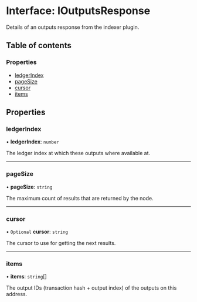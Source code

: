 # Interface: IOutputsResponse

Details of an outputs response from the indexer plugin.

## Table of contents

### Properties

- [ledgerIndex](IOutputsResponse.md#ledgerindex)
- [pageSize](IOutputsResponse.md#pagesize)
- [cursor](IOutputsResponse.md#cursor)
- [items](IOutputsResponse.md#items)

## Properties

### ledgerIndex

• **ledgerIndex**: `number`

The ledger index at which these outputs where available at.

___

### pageSize

• **pageSize**: `string`

The maximum count of results that are returned by the node.

___

### cursor

• `Optional` **cursor**: `string`

The cursor to use for getting the next results.

___

### items

• **items**: `string`[]

The output IDs (transaction hash + output index) of the outputs on this address.

